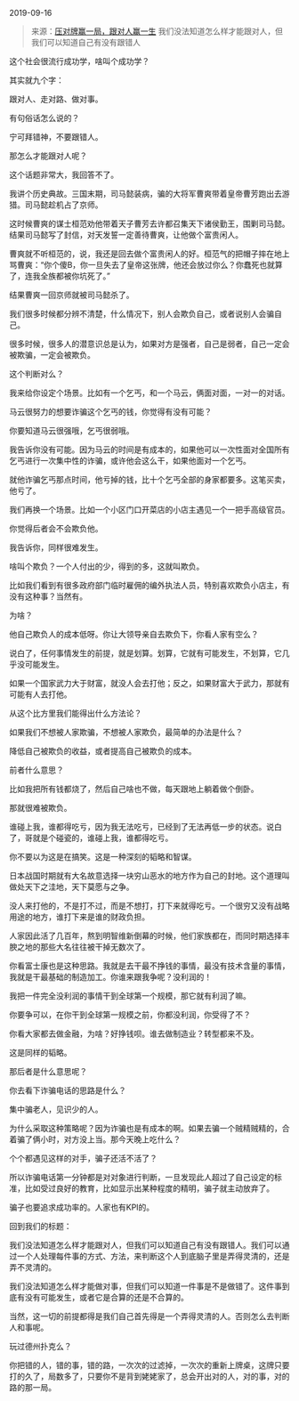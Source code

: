 2019-09-16

> 来源：[压对牌赢一局，跟对人赢一生](http://mp.weixin.qq.com/s?__biz=MzU3NDc5Nzc0NQ==&mid=2247485446&idx=2&sn=df9a54c3cad02652a4e8aceff33b9826&chksm=fd2daad8ca5a23ce3388d2bd93027e375b18253deea05294a80159cfa6406981c68c779ce8ba&scene=27#wechat_redirect)
> 我们没法知道怎么样才能跟对人，但我们可以知道自己有没有跟错人

这个社会很流行成功学，啥叫个成功学？  

  

其实就九个字：

跟对人、走对路、做对事。

  

有句俗话怎么说的？

  

宁可拜错神，不要跟错人。

  

那怎么才能跟对人呢？  

  

这个话题非常大，我回答不了。

  

我讲个历史典故。三国末期，司马懿装病，骗的大将军曹爽带着皇帝曹芳跑出去游猎。司马懿趁机占了京师。  

  

这时候曹爽的谋士桓范劝他带着天子曹芳去许都召集天下诸侯勤王，围剿司马懿。结果司马懿写了封信，对天发誓一定善待曹爽，让他做个富贵闲人。

  

曹爽就不听桓范的，说，我还是回去做个富贵闲人的好。桓范气的把帽子摔在地上骂曹爽：“你个傻B，你一旦失去了皇帝这张牌，他还会放过你么？你蠢死也就算了，连我全族都被你坑死了。”

  

结果曹爽一回京师就被司马懿杀了。  

  

我们很多时候都分辨不清楚，什么情况下，别人会欺负自己，或者说别人会骗自己。

  

很多时候，很多人的潜意识总是认为，如果对方是强者，自己是弱者，自己一定会被欺骗，一定会被欺负。

  

这个判断对么？

  

我来给你设定个场景。比如有一个乞丐，和一个马云，俩面对面，一对一的对话。

  

马云很努力的想要诈骗这个乞丐的钱，你觉得有没有可能？

  

你要知道马云很强哦，乞丐很弱哦。

  

我告诉你没有可能。因为马云的时间是有成本的，如果他可以一次性面对全国所有乞丐进行一次集中性的诈骗，或许他会这么干，如果他面对一个乞丐。

  

就他诈骗乞丐那点时间，他亏掉的钱，比十个乞丐全部的身家都要多。这笔买卖，他亏了。

  

我们再换一个场景。比如一个小区门口开菜店的小店主遇见一个一把手高级官员。

  

你觉得后者会不会欺负他。

  

我告诉你，同样很难发生。

  

啥叫个欺负？一个人付出的少，得到的多，这就叫欺负。

  

比如我们看到有很多政府部门临时雇佣的编外执法人员，特别喜欢欺负小店主，有没有这种事？当然有。  

  

为啥？

他自己欺负人的成本低呀。你让大领导亲自去欺负下，你看人家有空么？

  

说白了，任何事情发生的前提，就是划算。划算，它就有可能发生，不划算，它几乎没可能发生。  

  

如果一个国家武力大于财富，就没人会去打他；反之，如果财富大于武力，那就有可能有人去打他。

  

从这个比方里我们能得出什么方法论？

  

如果我们不想被人家欺骗，不想被人家欺负，最简单的办法是什么？

  

降低自己被欺负的收益，或者提高自己被欺负的成本。

  

前者什么意思？

  

比如我把所有钱都烧了，然后自己啥也不做，每天跟地上躺着做个倒卧。

  

那就很难被欺负。

  

谁碰上我，谁都得吃亏，因为我无法吃亏，已经到了无法再低一步的状态。说白了，哥就是个碰瓷的，谁碰上我，谁都得吃亏。

  

你不要以为这是在搞笑。这是一种深刻的韬略和智谋。

  

日本战国时期就有大名故意选择一块穷山恶水的地方作为自己的封地。这个道理叫做处天下之洼地，天下莫愿与之争。

  

没人来打他的，不是打不过，而是不想打，打下来就得吃亏。一个很穷又没有战略用途的地方，谁打下来是谁的财政负担。

  

人家因此活了几百年，熬到明智维新倒幕的时候，他们家族都在，而同时期选择丰腴之地的那些大名往往被干掉无数次了。

  

你看富士康也是这种思路。我就是去干最不挣钱的事情，最没有技术含量的事情，我就是干最基础的制造加工。你谁来跟我争呢？没利润的！

  

我把一件完全没利润的事情干到全球第一个规模，那它就有利润了嘛。

  

你要争可以，在你干到全球第一规模之前，你都没利润，你受得了不？

你看大家都去做金融，为啥？好挣钱呗。谁去做制造业？转型都来不及。

  

这是同样的韬略。

  

那后者是什么意思呢？

  

你去看下诈骗电话的思路是什么？

  

集中骗老人，见识少的人。

  

为什么采取这种策略呢？因为诈骗也是有成本的啊。如果去骗一个贼精贼精的，合着骗了俩小时，对方没上当。那今天晚上吃什么？

  

个个都遇见这样的对手，骗子还活不活了？

  

所以诈骗电话第一分钟都是对对象进行判断，一旦发现此人超过了自己设定的标准，比如受过良好的教育，比如显示出某种程度的精明，骗子就主动放弃了。

  

骗子也要追求成功率的。人家也有KPI的。

  

回到我们的标题：

  

我们没法知道怎么样才能跟对人，但我们可以知道自己有没有跟错人。我们可以通过一个人处理每件事的方式、方法，来判断这个人到底脑子里是弄得灵清的，还是弄不灵清的。

  

我们没法知道怎么样才能做对事，但我们可以知道一件事是不是做错了。这件事到底有没有可能发生，或者它是合算的还是不合算的。

  

当然，这一切的前提都得是我们自己首先得是一个弄得灵清的人。否则怎么去判断人和事呢。

  

玩过德州扑克么？

  

你把错的人，错的事，错的路，一次次的过滤掉，一次次的重新上牌桌，这牌只要打的久了，局数多了，只要你不是背到姥姥家了，总会开出对的人，对的事，对的路的那一局。

